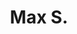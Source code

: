 ---
image: >-
  https://lh3.googleusercontent.com/a/AAcHTtfazMlFSj5YEkjy7wyhpNJr3oDrhWtgaxYitgSzU3Bf=s128-c0x00000000-cc-rp-mo-ba6
title: Max S.
link: ''
company: ''
testimonial: >-
  Super chill ambience, very relaxing with a good crowd. Drinks are reasonably
  priced with Guinness and Heineken on tap.


  The band that i saw that day was amazing! They were great on soft rock which I
  absolutely loved!


  Will definitely be back again someday to chill out!
rating: 5
promted: false
google: true

---